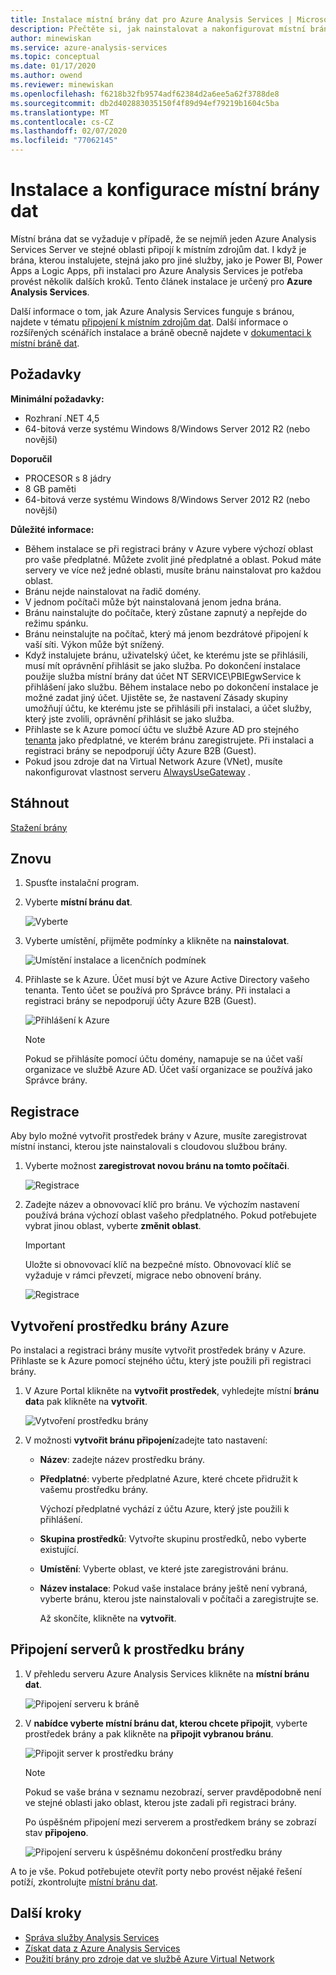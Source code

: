 ```yaml
---
title: Instalace místní brány dat pro Azure Analysis Services | Microsoft Docs
description: Přečtěte si, jak nainstalovat a nakonfigurovat místní bránu dat pro připojení k místním zdrojům dat ze serveru Azure Analysis Services.
author: minewiskan
ms.service: azure-analysis-services
ms.topic: conceptual
ms.date: 01/17/2020
ms.author: owend
ms.reviewer: minewiskan
ms.openlocfilehash: f6218b32fb9574adf62384d2a6ee5a62f3788de8
ms.sourcegitcommit: db2d402883035150f4f89d94ef79219b1604c5ba
ms.translationtype: MT
ms.contentlocale: cs-CZ
ms.lasthandoff: 02/07/2020
ms.locfileid: "77062145"
---
```

# <a name="install-and-configure-an-on-premises-data-gateway"></a>Instalace a konfigurace místní brány dat

Místní brána dat se vyžaduje v případě, že se nejmíň jeden Azure Analysis Services Server ve stejné oblasti připojí k místním zdrojům dat.  I když je brána, kterou instalujete, stejná jako pro jiné služby, jako je Power BI, Power Apps a Logic Apps, při instalaci pro Azure Analysis Services je potřeba provést několik dalších kroků. Tento článek instalace je určený pro **Azure Analysis Services**. 

Další informace o tom, jak Azure Analysis Services funguje s bránou, najdete v tématu [připojení k místním zdrojům dat](analysis-services-gateway.md). Další informace o rozšířených scénářích instalace a bráně obecně najdete v [dokumentaci k místní bráně dat](/data-integration/gateway/service-gateway-onprem).

## <a name="prerequisites"></a>Požadavky

**Minimální požadavky:**

* Rozhraní .NET 4,5
* 64-bitová verze systému Windows 8/Windows Server 2012 R2 (nebo novější)

**Doporučil**

* PROCESOR s 8 jádry
* 8 GB paměti
* 64-bitová verze systému Windows 8/Windows Server 2012 R2 (nebo novější)

**Důležité informace:**

* Během instalace se při registraci brány v Azure vybere výchozí oblast pro vaše předplatné. Můžete zvolit jiné předplatné a oblast. Pokud máte servery ve více než jedné oblasti, musíte bránu nainstalovat pro každou oblast. 
* Bránu nejde nainstalovat na řadič domény.
* V jednom počítači může být nainstalovaná jenom jedna brána.
* Bránu nainstalujte do počítače, který zůstane zapnutý a nepřejde do režimu spánku.
* Bránu neinstalujte na počítač, který má jenom bezdrátové připojení k vaší síti. Výkon může být snížený.
* Když instalujete bránu, uživatelský účet, ke kterému jste se přihlásili, musí mít oprávnění přihlásit se jako služba. Po dokončení instalace použije služba místní brány dat účet NT SERVICE\PBIEgwService k přihlášení jako službu. Během instalace nebo po dokončení instalace je možné zadat jiný účet. Ujistěte se, že nastavení Zásady skupiny umožňují účtu, ke kterému jste se přihlásili při instalaci, a účet služby, který jste zvolili, oprávnění přihlásit se jako služba.
* Přihlaste se k Azure pomocí účtu ve službě Azure AD pro stejného [tenanta](/previous-versions/azure/azure-services/jj573650(v=azure.100)#what-is-an-azure-ad-tenant) jako předplatné, ve kterém bránu zaregistrujete. Při instalaci a registraci brány se nepodporují účty Azure B2B (Guest).
* Pokud jsou zdroje dat na Virtual Network Azure (VNet), musíte nakonfigurovat vlastnost serveru [AlwaysUseGateway](analysis-services-vnet-gateway.md) .

## <a name="download"></a>Stáhnout

 [Stažení brány](https://go.microsoft.com/fwlink/?LinkId=820925&clcid=0x409)

## <a name="install"></a>Znovu

1. Spusťte instalační program.

2. Vyberte **místní bránu dat**.

   ![Vyberte](media/analysis-services-gateway-install/aas-gateway-installer-select.png)

2. Vyberte umístění, přijměte podmínky a klikněte na **nainstalovat**.

   ![Umístění instalace a licenčních podmínek](media/analysis-services-gateway-install/aas-gateway-installer-accept.png)

3. Přihlaste se k Azure. Účet musí být ve Azure Active Directory vašeho tenanta. Tento účet se používá pro Správce brány. Při instalaci a registraci brány se nepodporují účty Azure B2B (Guest).

   ![Přihlášení k Azure](media/analysis-services-gateway-install/aas-gateway-installer-account.png)

   > [!NOTE]
   > Pokud se přihlásíte pomocí účtu domény, namapuje se na účet vaší organizace ve službě Azure AD. Účet vaší organizace se používá jako Správce brány.

## <a name="register"></a>Registrace

Aby bylo možné vytvořit prostředek brány v Azure, musíte zaregistrovat místní instanci, kterou jste nainstalovali s cloudovou službou brány. 

1.  Vyberte možnost **zaregistrovat novou bránu na tomto počítači**.

    ![Registrace](media/analysis-services-gateway-install/aas-gateway-register-new.png)

2. Zadejte název a obnovovací klíč pro bránu. Ve výchozím nastavení používá brána výchozí oblast vašeho předplatného. Pokud potřebujete vybrat jinou oblast, vyberte **změnit oblast**.

    > [!IMPORTANT]
    > Uložte si obnovovací klíč na bezpečné místo. Obnovovací klíč se vyžaduje v rámci převzetí, migrace nebo obnovení brány. 

   ![Registrace](media/analysis-services-gateway-install/aas-gateway-register-name.png)


## <a name="create-resource"></a>Vytvoření prostředku brány Azure

Po instalaci a registraci brány musíte vytvořit prostředek brány v Azure. Přihlaste se k Azure pomocí stejného účtu, který jste použili při registraci brány.

1. V Azure Portal klikněte na **vytvořit prostředek**, vyhledejte místní **bránu dat**a pak klikněte na **vytvořit**.

   ![Vytvoření prostředku brány](media/analysis-services-gateway-install/aas-gateway-new-azure-resource.png)

2. V možnosti **vytvořit bránu připojení**zadejte tato nastavení:

   * **Název**: zadejte název prostředku brány. 

   * **Předplatné**: vyberte předplatné Azure, které chcete přidružit k vašemu prostředku brány. 
   
     Výchozí předplatné vychází z účtu Azure, který jste použili k přihlášení.

   * **Skupina prostředků**: Vytvořte skupinu prostředků, nebo vyberte existující.

   * **Umístění**: Vyberte oblast, ve které jste zaregistrováni bránu.

   * **Název instalace**: Pokud vaše instalace brány ještě není vybraná, vyberte bránu, kterou jste nainstalovali v počítači a zaregistrujte se. 

     Až skončíte, klikněte na **vytvořit**.

## <a name="connect-servers"></a>Připojení serverů k prostředku brány

1. V přehledu serveru Azure Analysis Services klikněte na **místní bránu dat**.

   ![Připojení serveru k bráně](media/analysis-services-gateway-install/aas-gateway-connect-server.png)

2. V **nabídce vyberte místní bránu dat, kterou chcete připojit**, vyberte prostředek brány a pak klikněte na **připojit vybranou bránu**.

   ![Připojit server k prostředku brány](media/analysis-services-gateway-install/aas-gateway-connect-resource.png)

    > [!NOTE]
    > Pokud se vaše brána v seznamu nezobrazí, server pravděpodobně není ve stejné oblasti jako oblast, kterou jste zadali při registraci brány.

    Po úspěšném připojení mezi serverem a prostředkem brány se zobrazí stav **připojeno**.


    ![Připojení serveru k úspěšnému dokončení prostředku brány](media/analysis-services-gateway-install/aas-gateway-connect-success.png)

A to je vše. Pokud potřebujete otevřít porty nebo provést nějaké řešení potíží, zkontrolujte [místní bránu dat](analysis-services-gateway.md).

## <a name="next-steps"></a>Další kroky

* [Správa služby Analysis Services](analysis-services-manage.md)   
* [Získat data z Azure Analysis Services](analysis-services-connect.md)   
* [Použití brány pro zdroje dat ve službě Azure Virtual Network](analysis-services-vnet-gateway.md)
